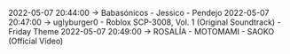 2022-05-07 20:44:00 -> Babasónicos - Jessico - Pendejo
2022-05-07 20:47:00 -> uglyburger0 - Roblox SCP-3008, Vol. 1 (Original Soundtrack) - Friday Theme
2022-05-07 20:49:00 -> ROSALÍA - MOTOMAMI - SAOKO (Official Video)
